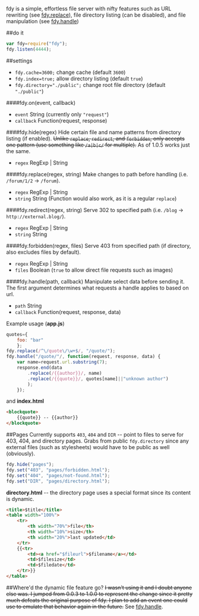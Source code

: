 fdy is a simple, effortless file server with nifty features such as URL rewriting (see [fdy.replace](#fdyreplaceregex-string)), file directory listing (can be disabled), and file manipulation (see [fdy.handle](#fdyhandlepath-callback))

##do it
```javascript
var fdy=require("fdy");
fdy.listen(4444);
```
##settings
- `fdy.cache=3600;` change cache (default `3600`)
- `fdy.index=true;` allow directory listing (default `true`)
- `fdy.directory="./public";` change root file directory (default `"./public"`)

####fdy.on(event, callback)
- `event` String (currently only `"request"`)
- `callback` Function(request, response)

####fdy.hide(regex)
Hide certain file and name patterns from directory listing (if enabled). <strike>Unlike `replace`, `redirect`, and `forbidden`, only accepts one pattern (use something like `/a|b|c/` for multiple).</strike> As of 1.0.5 works just the same.
- `regex` RegExp | String

####fdy.replace(regex, string)
Make changes to path before handling (i.e. `/forum/1/2` → `/forum`).
- `regex` RegExp | String
- `string` String (Function would also work, as it is a regular `replace`)

####fdy.redirect(regex, string)
Serve 302 to specified path (i.e. `/blog` → `http://external.blog/`).
- `regex` RegExp | String
- `string` String

####fdy.forbidden(regex, files)
Serve 403 from specified path (if directory, also excludes files by default).
- `regex` RegExp | String
- `files` Boolean (`true` to allow direct file requests such as images)

####fdy.handle(path, callback)
Manipulate select data before sending it. The first argument determines what requests a handle applies to based on url.
- `path` String
- `callback` Function(request, response, data)

Example usage (**app.js**)
```javascript
quotes={
	foo: "bar"
	};
fdy.replace(/^\/quote\/\w+$/, "/quote/");
fdy.handle("/quote/"/, function(request, response, data) {
	var	name=request.url.substring(7);
	response.end(data
		.replace(/{{author}}/, name)
		.replace(/{{quote}}/, quotes[name]||"unknown author")
		);
	});
```
and **index.html**
```html
<blockquote>
	{{quote}} -- {{author}}
</blockquote>
```

##Pages
Currently supports `403`, `404` and `DIR` -- point to files to serve for 403, 404, and directory pages. Grabs from public `fdy.directory` since any external files (such as stylesheets) would have to be public as well (obviously).
```javascript
fdy.hide("pages");
fdy.set("403", "pages/forbidden.html");
fdy.set("404", "pages/not-found.html");
fdy.set("DIR", "pages/directory.html");
```
**directory.html** -- the directory page uses a special format since its content is dynamic.
```html
<title>$title</title>
<table width="100%">
	<tr>
		<th width="70%">file</th>
		<th width="10%">size</th>
		<th width="20%">last updated</td>
	</tr>
	{{<tr>
		<td><a href="$fileurl">$filename</a></td>
		<td>$filesize</td>
		<td>$filedate</td>
	</tr>}}
</table>
```
##Where'd the dynamic file feature go?
<strike>I wasn't using it and I doubt anyone else was. I jumped from 0.0.3 to 1.0.0 to represent the change since it pretty much defeats the original purpose of fdy. I plan to add an event one could use to emulate that behavior again in the future.</strike> See [fdy.handle](#fdyhandlepath-callback).
